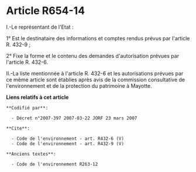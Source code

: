 # Article R654-14

I.-Le représentant de l'Etat : 

1° Est le destinataire des informations et comptes rendus prévus par l'article R. 432-9 ; 

2° Fixe la forme et le contenu des demandes d'autorisation prévues par l'article R. 432-6. 

II.-La liste mentionnée à l'article R. 432-6 et les autorisations prévues par ce même article sont établies après avis de la
commission consultative de l'environnement et de la protection du patrimoine à Mayotte.

**Liens relatifs à cet article**

	**Codifié par**:

	  - Décret n°2007-397 2007-03-22 JORF 23 mars 2007

	**Cite**:

	  - Code de l'environnement - art. R432-6 (V)
	  - Code de l'environnement - art. R432-9 (V)

	**Anciens textes**:

	  - Code de l'environnement R263-12
